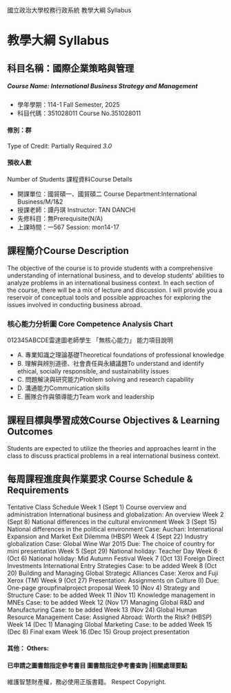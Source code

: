 國立政治大學校務行政系統 教學大綱 Syllabus
# 教學大綱 Syllabus
##  科目名稱：國際企業策略與管理
#####  Course Name: International Business Strategy and Management
  * 學年學期：114-1 Fall Semester, 2025 
  * 科目代碼：351028011 Course No.351028011
#### 修別：群
Type of Credit: Partially Required 
_3.0_
#### 預收人數
Number of Students
課程資料Course Details
  * 開課單位：國貿碩一、國貿碩二 Course Department:International Business/M/1&2 
  * 授課老師：譚丹琪 Instructor: TAN DANCHI 
  * 先修科目：無Prerequisite(N/A)
  * 上課時間：一567 Session: mon14-17
##  課程簡介Course Description
The objective of the course is to provide students with a comprehensive understanding of international business, and to develop students' abilities to analyze problems in an international business context. In each section of the course, there will be a mix of lecture and discussion. I will provide you a reservoir of conceptual tools and possible approaches for exploring the issues involved in conducting business abroad. 
###  核心能力分析圖 Core Competence Analysis Chart
012345ABCDE雷達圖老師學生
「無核心能力」 
能力項目說明
  * A. 專業知識之理論基礎Theoretical foundations of professional knowledge
  * B. 理解與辨別道德、社會責任與永續議題To understand and identify ethical, socially responsible, and sustainability issues
  * C. 問題解決與研究能力Problem solving and research capability
  * D. 溝通能力Communication skills
  * E. 團隊合作與領導能力Team work and leadership
##  課程目標與學習成效Course Objectives & Learning Outcomes 
Students are expected to utilize the theories and approaches learnt in the class to discuss practical problems in a real international business context. 
##  每周課程進度與作業要求 Course Schedule & Requirements
Tentative Class Schedule
Week 1 (Sept 1) Course overview and administration
International business and globalization: An overview
Week 2 (Sept 8) National differences in the cultural environment
Week 3 (Sept 15) National differences in the political environment
Case: Auchan: International Expansion and Market Exit Dilemma (HBSP)
Week 4 (Sept 22) Industry globalization
Case: Global Wine War 2015
Due: The choice of country for mini presentation
Week 5 (Sept 29) National holiday: Teacher Day
Week 6 (Oct 6) National holiday: Mid Autumn Festival 
Week 7 (Oct 13) Foreign Direct Investments
International Entry Strategies
Case: to be added
Week 8 (Oct 20) Building and Managing Global Strategic Alliances
Case: Xerox and Fuji Xerox (TM)
Week 9 (Oct 27) Presentation: Assignments on Culture (I) 
Due: One-page groupfinalproject proposal
Week 10 (Nov 4) Strategy and Structure
Case: to be added
Week 11 (Nov 11) Knowledge management in MNEs
Case: to be added
Week 12 (Nov 17) Managing Global R&D and Manufacturing
Case: to be added
Week 13 (Nov 24) Global Human Resource Management
Case: Assigned Abroad: Worth the Risk? (HBSP)
Week 14 (Dec 1) Managing Global Marketing
Case: to be added
Week 15 (Dec 8) Final exam
Week 16 (Dec 15) Group project presentation
####  其他： Others:
####  已申請之圖書館指定參考書目  圖書館指定參考書查詢 |相關處理要點
維護智慧財產權，務必使用正版書籍。 Respect Copyright.